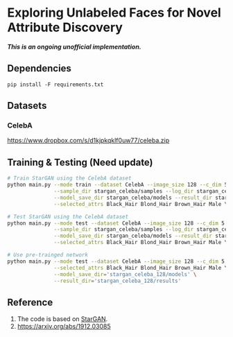 # Exploring Unlabeled Faces for Novel Attribute Discovery

***This is an ongoing unofficial implementation.***

## Dependencies
`pip install -F requirements.txt`

## Datasets
### CelebA
https://www.dropbox.com/s/d1kjpkqklf0uw77/celeba.zip

## Training & Testing (Need update)
```sh
# Train StarGAN using the CelebA dataset
python main.py --mode train --dataset CelebA --image_size 128 --c_dim 5 \
               --sample_dir stargan_celeba/samples --log_dir stargan_celeba/logs \
               --model_save_dir stargan_celeba/models --result_dir stargan_celeba/results \
               --selected_attrs Black_Hair Blond_Hair Brown_Hair Male Young

# Test StarGAN using the CelebA dataset
python main.py --mode test --dataset CelebA --image_size 128 --c_dim 5 \
               --sample_dir stargan_celeba/samples --log_dir stargan_celeba/logs \
               --model_save_dir stargan_celeba/models --result_dir stargan_celeba/results \
               --selected_attrs Black_Hair Blond_Hair Brown_Hair Male Young

# Use pre-trainged network
python main.py --mode test --dataset CelebA --image_size 128 --c_dim 5 \
               --selected_attrs Black_Hair Blond_Hair Brown_Hair Male Young \
               --model_save_dir='stargan_celeba_128/models' \
               --result_dir='stargan_celeba_128/results'
```


## Reference
1. The code is based on [StarGAN](https://github.com/yunjey/StarGAN).
2. https://arxiv.org/abs/1912.03085